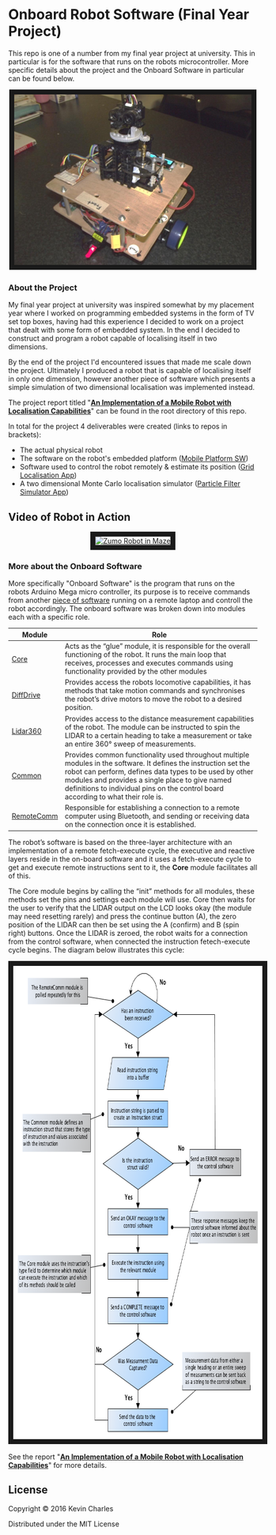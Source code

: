 # Onboard Robot Software (Final Year Project)
This repo is one of a number from my final year project at university. This in particular is for the software that runs on the robots microcontroller. More specific details about the project and the Onboard Software in particular can be found below.

<p align="center">
<img src="https://github.com/kevinchar93/University_Project_Grid_Loclisation_App/blob/master/robot1.PNG" 
alt="The Complete Robot" width="480" height="345" border="10" />
</p>

### About the Project
My final year project at university was inspired somewhat by my placement year where I worked on programming embedded systems in the form of TV set top boxes, having had this experience I decided to work on a project that dealt with some form of embedded system. In the end I decided to construct and program a robot capable of localising itself in two dimensions.

By the end of the project I'd encountered issues that made me scale down the project. Ultimately I produced a robot that is capable of localising itself in only one dimension, however another piece of software which presents a simple simulation of two dimensional localisation was implemented instead.

The project report titled "[**An Implementation of a Mobile Robot with Localisation Capabilities**](https://github.com/kevinchar93/University_Project_Mobile_Platform_SW/blob/master/An%20Implementation%20of%20a%20Mobile%20Robot%20with%20Localisation%20Capabilities.pdf)" can be found in the root directory of this repo.

In total for the project 4 deliverables were created (links to repos in brackets):
* The actual physical robot
* The software on the robot's embedded platform ([Mobile Platform SW](https://github.com/kevinchar93/University_Project_Mobile_Platform_SW))
* Software used to control the robot remotely & estimate its position ([Grid Localisation App](https://github.com/kevinchar93/University_Project_Grid_Loclisation_App))
* A two dimensional Monte Carlo localisation simulator  ([Particle Filter Simulator App](https://github.com/kevinchar93/University_Project_Particle_Filter_Simulator_App))

## Video of Robot in Action
<p align="center">
<a href="http://www.youtube.com/watch?feature=player_embedded&v=uaJJufRfOmI
" target="_blank"><img src="http://img.youtube.com/vi/uaJJufRfOmI/0.jpg" 
alt="Zumo Robot in Maze" width="620" height="400" border="10" /></a>
</p>

### More about the Onboard Software

More specifically "Onboard Software" is the program that runs on the robots Arduino Mega micro controller, its purpose is to receive commands from another [piece of software](https://github.com/kevinchar93/University_Project_Grid_Loclisation_App) running on a remote laptop and controll the robot accordingly. The onboard software was broken down into modules each with a specific role.

| Module     | Role                                                                                                                                                                                                                                                                                                                |
|------------|---------------------------------------------------------------------------------------------------------------------------------------------------------------------------------------------------------------------------------------------------------------------------------------------------------------------|
| [Core](https://github.com/kevinchar93/University_Project_Mobile_Platform_SW/blob/master/main_mob_platform/src/main_mob_platform.ino)       | Acts as the “glue” module, it is responsible for the overall functioning of the robot. It runs the main loop that receives, processes and executes commands using functionality provided by the other modules                                                                                                       |
| [DiffDrive](https://github.com/kevinchar93/University_Project_Mobile_Platform_SW/tree/master/main_mob_platform/lib/DiffDrive)  | Provides access the robots locomotive capabilities, it has methods that take motion commands and synchronises the robot’s drive motors to move the robot to a desired position.                                                                                                                                     |
| [Lidar360](https://github.com/kevinchar93/University_Project_Mobile_Platform_SW/tree/master/main_mob_platform/lib/Lidar360)   | Provides access to the distance measurement capabilities of the robot. The module can be instructed to spin the LIDAR to a certain heading to take a measurement or take an entire 360° sweep of measurements.                                                                                                      |
| [Common](https://github.com/kevinchar93/University_Project_Mobile_Platform_SW/tree/master/main_mob_platform/lib/Common)     | Provides common functionality used throughout multiple modules in the software. It defines the instruction set the robot can perform, defines data types to be used by other modules and provides a single place to give named definitions to individual pins on the control board according to what their role is. |
| [RemoteComm](https://github.com/kevinchar93/University_Project_Mobile_Platform_SW/tree/master/main_mob_platform/lib/RemoteComm) | Responsible for establishing a connection to a remote computer using Bluetooth, and sending or receiving data on the connection once it is established.                                                                                                                                                             |

The robot’s software is based on the three-layer architecture with an implementation of a remote fetch-execute cycle, the executive and reactive layers reside in the on-board software and it uses a fetch-execute cycle to get and execute remote instructions sent to it, the **Core** module facilitates all of this.

The Core module begins by calling the “init” methods for all modules, these methods set the pins and settings each module will use. Core then waits for the user to verify that the LIDAR output on the LCD looks okay (the module may need resetting rarely) and press the continue button (A), the zero position of the LIDAR can then be set using the A (confirm) and B (spin right) buttons. Once the LIDAR is zeroed, the robot waits for a connection from the control software, when connected the instruction fetech-execute cycle begins. The diagram below illustrates this cycle:

<p align="center">
<img src="https://github.com/kevinchar93/University_Project_Mobile_Platform_SW/blob/master/instruction_cycle_img.png" 
alt="The Onboard Software's Fetch Execute Cycle" width="811" height="958" border="10" />
</p>

See the report "[**An Implementation of a Mobile Robot with Localisation Capabilities**](https://github.com/kevinchar93/University_Project_Mobile_Platform_SW/blob/master/An%20Implementation%20of%20a%20Mobile%20Robot%20with%20Localisation%20Capabilities.pdf)" for more details.

## License

Copyright © 2016 Kevin Charles

Distributed under the MIT License
